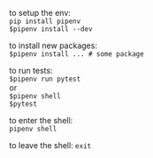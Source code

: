 to setup the env:  
`pip install pipenv`  
`$pipenv install --dev`

to install new packages:  
`$pipenv install ... # some package`

to run tests:  
`$pipenv run pytest`  
or  
`$pipenv shell`  
`$pytest`  

to enter the shell:  
`pipenv shell`  

to leave the shell:
`exit`  